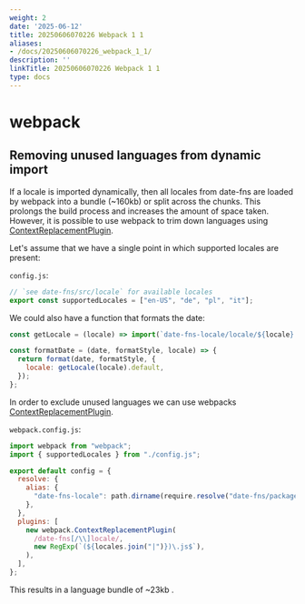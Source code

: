 ```yaml
---
weight: 2
date: '2025-06-12'
title: 20250606070226 Webpack 1 1
aliases:
- /docs/20250606070226_webpack_1_1/
description: ''
linkTitle: 20250606070226 Webpack 1 1
type: docs
---
```


# webpack

## Removing unused languages from dynamic import

If a locale is imported dynamically, then all locales from date-fns are loaded by webpack into a bundle (~160kb) or split across the chunks. This prolongs the build process and increases the amount of space taken. However, it is possible to use webpack to trim down languages using [ContextReplacementPlugin].

Let's assume that we have a single point in which supported locales are present:

`config.js`:

```js
// `see date-fns/src/locale` for available locales
export const supportedLocales = ["en-US", "de", "pl", "it"];
```

We could also have a function that formats the date:

```js
const getLocale = (locale) => import(`date-fns-locale/locale/${locale}.js`); // or require() if using CommonJS

const formatDate = (date, formatStyle, locale) => {
  return format(date, formatStyle, {
    locale: getLocale(locale).default,
  });
};
```

In order to exclude unused languages we can use webpacks [ContextReplacementPlugin].

`webpack.config.js`:

```js
import webpack from "webpack";
import { supportedLocales } from "./config.js";

export default config = {
  resolve: {
    alias: {
      "date-fns-locale": path.dirname(require.resolve("date-fns/package.json")),
    },
  },
  plugins: [
    new webpack.ContextReplacementPlugin(
      /date-fns[/\\]locale/,
      new RegExp(`(${locales.join("|")})\.js$`),
    ),
  ],
};
```

This results in a language bundle of ~23kb .

[contextreplacementplugin]: https://webpack.js.org/plugins/context-replacement-plugin/
